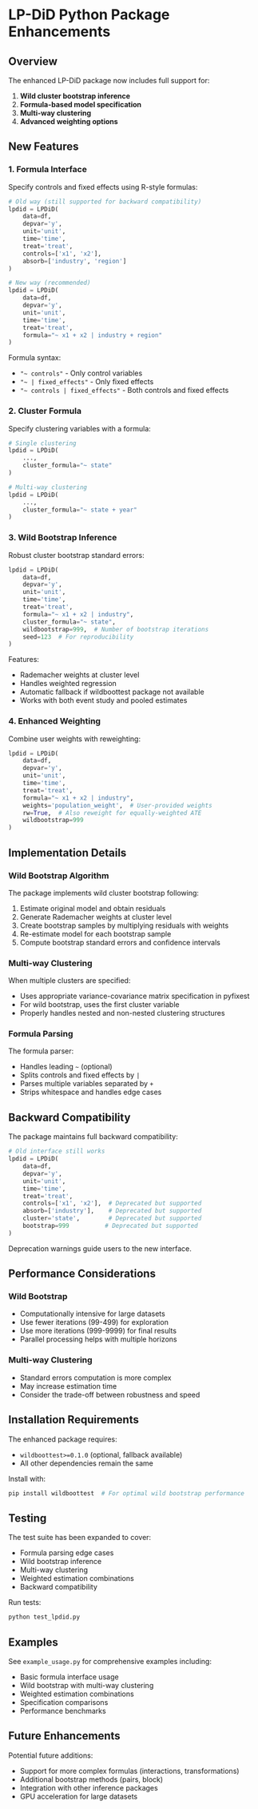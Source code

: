 # LP-DiD Python Package Enhancements

## Overview

The enhanced LP-DiD package now includes full support for:
1. **Wild cluster bootstrap inference**
2. **Formula-based model specification**
3. **Multi-way clustering**
4. **Advanced weighting options**

## New Features

### 1. Formula Interface

Specify controls and fixed effects using R-style formulas:

```python
# Old way (still supported for backward compatibility)
lpdid = LPDiD(
    data=df,
    depvar='y',
    unit='unit',
    time='time',
    treat='treat',
    controls=['x1', 'x2'],
    absorb=['industry', 'region']
)

# New way (recommended)
lpdid = LPDiD(
    data=df,
    depvar='y',
    unit='unit',
    time='time',
    treat='treat',
    formula="~ x1 + x2 | industry + region"
)
```

Formula syntax:
- `"~ controls"` - Only control variables
- `"~ | fixed_effects"` - Only fixed effects
- `"~ controls | fixed_effects"` - Both controls and fixed effects

### 2. Cluster Formula

Specify clustering variables with a formula:

```python
# Single clustering
lpdid = LPDiD(
    ...,
    cluster_formula="~ state"
)

# Multi-way clustering
lpdid = LPDiD(
    ...,
    cluster_formula="~ state + year"
)
```

### 3. Wild Bootstrap Inference

Robust cluster bootstrap standard errors:

```python
lpdid = LPDiD(
    data=df,
    depvar='y',
    unit='unit',
    time='time',
    treat='treat',
    formula="~ x1 + x2 | industry",
    cluster_formula="~ state",
    wildbootstrap=999,  # Number of bootstrap iterations
    seed=123  # For reproducibility
)
```

Features:
- Rademacher weights at cluster level
- Handles weighted regression
- Automatic fallback if wildboottest package not available
- Works with both event study and pooled estimates

### 4. Enhanced Weighting

Combine user weights with reweighting:

```python
lpdid = LPDiD(
    data=df,
    depvar='y',
    unit='unit',
    time='time',
    treat='treat',
    formula="~ x1 + x2 | industry",
    weights='population_weight',  # User-provided weights
    rw=True,  # Also reweight for equally-weighted ATE
    wildbootstrap=999
)
```

## Implementation Details

### Wild Bootstrap Algorithm

The package implements wild cluster bootstrap following:
1. Estimate original model and obtain residuals
2. Generate Rademacher weights at cluster level
3. Create bootstrap samples by multiplying residuals with weights
4. Re-estimate model for each bootstrap sample
5. Compute bootstrap standard errors and confidence intervals

### Multi-way Clustering

When multiple clusters are specified:
- Uses appropriate variance-covariance matrix specification in pyfixest
- For wild bootstrap, uses the first cluster variable
- Properly handles nested and non-nested clustering structures

### Formula Parsing

The formula parser:
- Handles leading `~` (optional)
- Splits controls and fixed effects by `|`
- Parses multiple variables separated by `+`
- Strips whitespace and handles edge cases

## Backward Compatibility

The package maintains full backward compatibility:

```python
# Old interface still works
lpdid = LPDiD(
    data=df,
    depvar='y',
    unit='unit',
    time='time',
    treat='treat',
    controls=['x1', 'x2'],  # Deprecated but supported
    absorb=['industry'],    # Deprecated but supported
    cluster='state',        # Deprecated but supported
    bootstrap=999          # Deprecated but supported
)
```

Deprecation warnings guide users to the new interface.

## Performance Considerations

### Wild Bootstrap
- Computationally intensive for large datasets
- Use fewer iterations (99-499) for exploration
- Use more iterations (999-9999) for final results
- Parallel processing helps with multiple horizons

### Multi-way Clustering
- Standard errors computation is more complex
- May increase estimation time
- Consider the trade-off between robustness and speed

## Installation Requirements

The enhanced package requires:
- `wildboottest>=0.1.0` (optional, fallback available)
- All other dependencies remain the same

Install with:
```bash
pip install wildboottest  # For optimal wild bootstrap performance
```

## Testing

The test suite has been expanded to cover:
- Formula parsing edge cases
- Wild bootstrap inference
- Multi-way clustering
- Weighted estimation combinations
- Backward compatibility

Run tests:
```bash
python test_lpdid.py
```

## Examples

See `example_usage.py` for comprehensive examples including:
- Basic formula interface usage
- Wild bootstrap with multi-way clustering
- Weighted estimation combinations
- Specification comparisons
- Performance benchmarks

## Future Enhancements

Potential future additions:
- Support for more complex formulas (interactions, transformations)
- Additional bootstrap methods (pairs, block)
- Integration with other inference packages
- GPU acceleration for large datasets